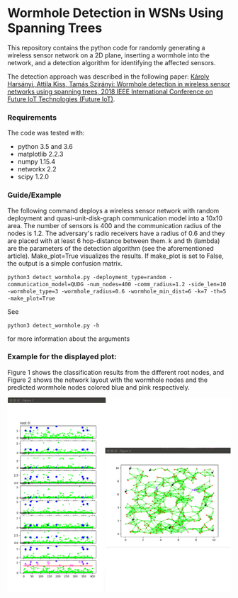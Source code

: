 Wormhole Detection in WSNs Using Spanning Trees
============================================
This repository contains the python code for randomly generating a wireless sensor network on a 2D plane, inserting a wormhole into the network, and a detection algorithm for identifying the affected sensors.

The detection approach was described in the following paper:
[Károly Harsányi, Attila Kiss, Tamás Szirányi: Wormhole detection in wireless sensor networks using spanning trees, 2018 IEEE International Conference on Future IoT Technologies (Future IoT)](https://ieeexplore.ieee.org/document/8325596/).


### Requirements
The code was tested with:
- python 3.5 and 3.6
- matplotlib 2.2.3
- numpy 1.15.4
- networkx 2.2
- scipy 1.2.0


### Guide/Example
The following command deploys a wireless sensor network with random deployment and quasi-unit-disk-graph communication model into a 10x10 area. The number of sensors is 400 and the communication radius of the nodes is 1.2. The adversary's radio receivers have a radius of 0.6 and they are placed with at least 6 hop-distance between them. k and th (lambda) are the parameters of the detection algorithm (see the aforementioned article). Make_plot=True visualizes the results. If make_plot is set to False, the output is a simple confusion matrix.
```
python3 detect_wormhole.py -deployment_type=random -communication_model=QUDG -num_nodes=400 -comm_radius=1.2 -side_len=10 -wormhole_type=3 -wormhole_radius=0.6 -wormhole_min_dist=6 -k=7 -th=5 -make_plot=True
```
See
```
python3 detect_wormhole.py -h
```
for more information about the arguments


### Example for the displayed plot:
Figure 1 shows the classification results from the different root nodes, and Figure 2 shows the network layout with the wormhole nodes and the predicted wormhole nodes colored blue and pink respectively.

![Screenshot](docs/plot_example.png)

